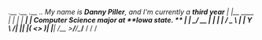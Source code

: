 
.__           .__  .__        ._.    My name is **Danny Piller**, and I'm currently a **third year**
|  |__   ____ |  | |  |   ____| |    **Computer Science** major at **Iowa state. **
|  |  \_/ __ \|  | |  |  /  _ \ |
|   Y  \  ___/|  |_|  |_(  <_> )|
|___|  /\___  >____/____/\____/__
     \/     \/                 \/



